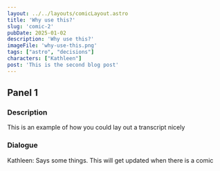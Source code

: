 ```yaml
---
layout: ../../layouts/comicLayout.astro
title: 'Why use this?'
slug: 'comic-2'
pubDate: 2025-01-02 
description: 'Why use this?'
imageFile: 'why-use-this.png'
tags: ["astro", "decisions"]
characters: ["Kathleen"]
post: 'This is the second blog post'
---
```


## Panel 1

### Description
This is an example of how you could lay out a transcript nicely

### Dialogue
Kathleen: Says some things. This will get updated when there is a comic